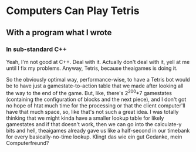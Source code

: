 # Computers Can Play Tetris
## With a program what I wrote
### In sub-standard C++

Yeah, I'm not good at C++. Deal with it. Actually don't deal with it, yell at me until I fix my problems. Anyway, Tetris, because theaigames is doing it.

So the obviously optimal way, performance-wise, to have a Tetris bot would be to have just a gamestate-to-action table that we made after looking all the way to the end of the game. But, like, there's 2<sup>200</sup>*7 gamestates (containing the configuration of blocks and the next piece), and I don't got no hope of htat much time for the processing or that the client computer'll have that much space, so, like that's not such a great idea. I was totally thinking that we might kinda have a smaller lookup table for likely gamestates and if that doesn't work, then we can go into the calculate-y bits and hell, theaigames already gave us like a half-second in our timebank for every basically-no-time lookup. Klingt das wie ein gut Gedanke, mein Computerfreund?

